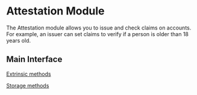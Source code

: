 # Attestation Module

The Attestation module allows you to issue and check claims on accounts. For example, an issuer can set claims to verify if a person is older than 18 years old.

## Main Interface

[Extrinsic methods](https://github.com/cennznet/api.js/blob/develop/docs/cennznet/extrinsics.md#attestation)

[Storage methods](https://github.com/cennznet/api.js/blob/develop/docs/cennznet/storage.md#attestation)
